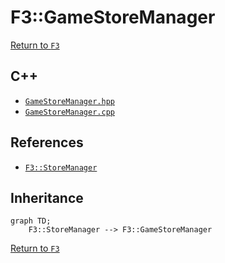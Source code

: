 # F3::GameStoreManager

[Return to `F3`](/docs/F3.md)

## C++

- [`GameStoreManager.hpp`](/c++/include/GameStoreManager.hpp)
- [`GameStoreManager.cpp`](/c++/source/GameStoreManager.cpp)

## References

- [`F3::StoreManager`](/docs/F3/StoreManager.md)

## Inheritance

```mermaid
graph TD;
    F3::StoreManager --> F3::GameStoreManager
```

[Return to `F3`](/docs/F3.md)
